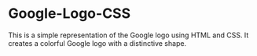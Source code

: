 # Google-Logo-CSS
This is a simple representation of the Google logo using HTML and CSS. It creates a colorful Google logo with a distinctive shape.

